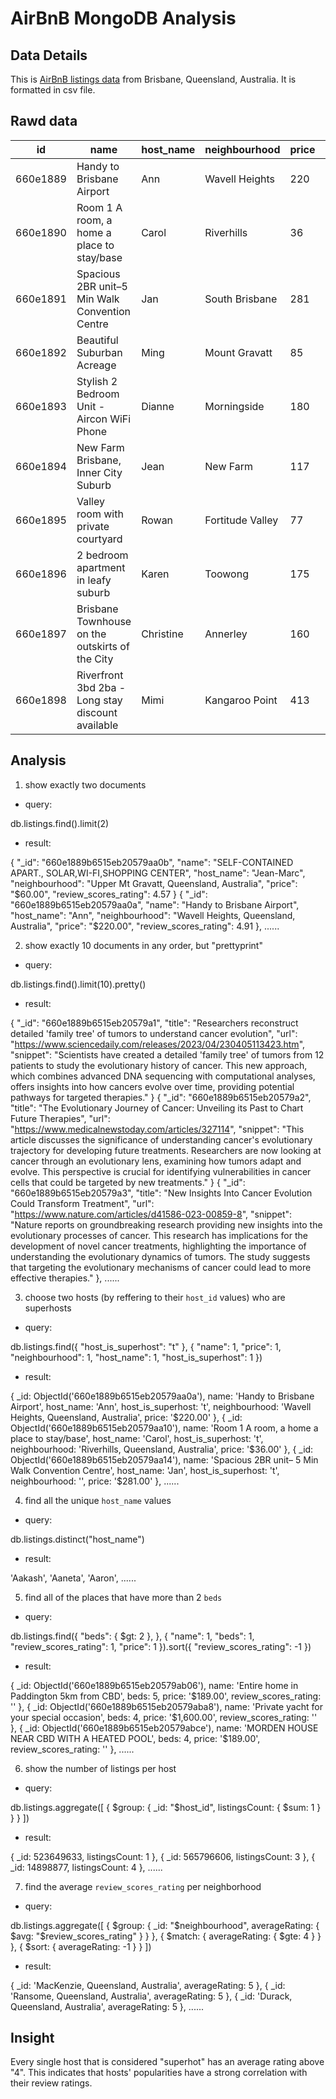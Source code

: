 # AirBnB MongoDB Analysis

## Data Details
This is [AirBnB listings data](http://insideairbnb.com/get-the-data.html) from Brisbane, Queensland, Australia. 
It is formatted in csv file.

## Rawd data

| id       | name                                         | host_name | neighbourhood      | price | minimum_nights |
|----------|----------------------------------------------|-----------|--------------------|-------|----------------|
| 660e1889 | Handy to Brisbane Airport                    | Ann       | Wavell Heights     | 220   | 2              |
| 660e1890 | Room 1 A room, a home a place to stay/base   | Carol     | Riverhills         | 36    | 1              |
| 660e1891 | Spacious 2BR unit–5 Min Walk Convention Centre | Jan     | South Brisbane     | 281   | 3              |
| 660e1892 | Beautiful Suburban Acreage                   | Ming      | Mount Gravatt      | 85    | 2              |
| 660e1893 | Stylish 2 Bedroom Unit - Aircon WiFi Phone   | Dianne    | Morningside        | 180   | 5              |
| 660e1894 | New Farm Brisbane, Inner City Suburb         | Jean      | New Farm           | 117   | 1              |
| 660e1895 | Valley room with private courtyard           | Rowan     | Fortitude Valley   | 77    | 3              |
| 660e1896 | 2 bedroom apartment in leafy suburb          | Karen     | Toowong            | 175   | 4              |
| 660e1897 | Brisbane Townhouse on the outskirts of the City | Christine | Annerley         | 160  | 2              |
| 660e1898 | Riverfront 3bd 2ba - Long stay discount available | Mimi   | Kangaroo Point     | 413   | 6            |


## Analysis

1. show exactly two documents

- query:

db.listings.find().limit(2)

- result:

{
"_id": "660e1889b6515eb20579aa0b",
"name": "SELF-CONTAINED APART., SOLAR,WI-FI,SHOPPING CENTER",
"host_name": "Jean-Marc",
"neighbourhood": "Upper Mt Gravatt, Queensland, Australia",
"price": "$60.00",
"review_scores_rating": 4.57
}
{
"_id": "660e1889b6515eb20579aa0a",
"name": "Handy to Brisbane Airport",
"host_name": "Ann",
"neighbourhood": "Wavell Heights, Queensland, Australia",
"price": "$220.00",
"review_scores_rating": 4.91
},
......


2. show exactly 10 documents in any order, but "prettyprint"

- query:

db.listings.find().limit(10).pretty()

- result:

{
  "_id": "660e1889b6515eb20579a1",
  "title": "Researchers reconstruct detailed 'family tree' of tumors to understand cancer evolution",
  "url": "https://www.sciencedaily.com/releases/2023/04/230405113423.htm",
  "snippet": "Scientists have created a detailed 'family tree' of tumors from 12 patients to study the evolutionary history of cancer. This new approach, which combines advanced DNA sequencing with computational analyses, offers insights into how cancers evolve over time, providing potential pathways for targeted therapies."
}
{
  "_id": "660e1889b6515eb20579a2",
  "title": "The Evolutionary Journey of Cancer: Unveiling its Past to Chart Future Therapies",
  "url": "https://www.medicalnewstoday.com/articles/327114",
  "snippet": "This article discusses the significance of understanding cancer's evolutionary trajectory for developing future treatments. Researchers are now looking at cancer through an evolutionary lens, examining how tumors adapt and evolve. This perspective is crucial for identifying vulnerabilities in cancer cells that could be targeted by new treatments."
}
{
  "_id": "660e1889b6515eb20579a3",
  "title": "New Insights Into Cancer Evolution Could Transform Treatment",
  "url": "https://www.nature.com/articles/d41586-023-00859-8",
  "snippet": "Nature reports on groundbreaking research providing new insights into the evolutionary processes of cancer. This research has implications for the development of novel cancer treatments, highlighting the importance of understanding the evolutionary dynamics of tumors. The study suggests that targeting the evolutionary mechanisms of cancer could lead to more effective therapies."
},
......


3. choose two hosts (by reffering to their `host_id` values) who are superhosts

- query:

db.listings.find({
  "host_is_superhost": "t"
}, {
  "name": 1, "price": 1, "neighbourhood": 1, "host_name": 1, "host_is_superhost": 1
})

- result: 

{
    _id: ObjectId('660e1889b6515eb20579aa0a'),
    name: 'Handy to Brisbane Airport',
    host_name: 'Ann',
    host_is_superhost: 't',
    neighbourhood: 'Wavell Heights, Queensland, Australia',
    price: '$220.00'
  },
  {
    _id: ObjectId('660e1889b6515eb20579aa10'),
    name: 'Room 1 A room, a home a place to stay/base',
    host_name: 'Carol',
    host_is_superhost: 't',
    neighbourhood: 'Riverhills, Queensland, Australia',
    price: '$36.00'
  },
  {
    _id: ObjectId('660e1889b6515eb20579aa14'),
    name: 'Spacious 2BR  unit– 5 Min Walk Convention Centre',
    host_name: 'Jan',
    host_is_superhost: 't',
    neighbourhood: '',
    price: '$281.00'
  },
  ......



4. find all the unique `host_name` values

- query:

db.listings.distinct("host_name")

- result:

'Aakash',
  'Aaneta',
  'Aaron',
    ......



5. find all of the places that have more than 2 `beds`

- query:

db.listings.find({
  "beds": { $gt: 2 },
}, {
  "name": 1, "beds": 1, "review_scores_rating": 1, "price": 1
}).sort({ "review_scores_rating": -1 })

- result:

{
    _id: ObjectId('660e1889b6515eb20579ab06'),
    name: 'Entire home in Paddington 5km from CBD',
    beds: 5,
    price: '$189.00',
    review_scores_rating: ''
  },
  {
    _id: ObjectId('660e1889b6515eb20579aba8'),
    name: 'Private yacht for your special occasion',
    beds: 4,
    price: '$1,600.00',
    review_scores_rating: ''
  },
  {
    _id: ObjectId('660e1889b6515eb20579abce'),
    name: 'MORDEN HOUSE NEAR CBD WITH A HEATED POOL',
    beds: 4,
    price: '$189.00',
    review_scores_rating: ''
  },
  ......



6. show the number of listings per host

- query:

db.listings.aggregate([
  {
    $group: {
      _id: "$host_id",
      listingsCount: { $sum: 1 }
    }
  }
])


- result:

{ _id: 523649633, listingsCount: 1 },
  { _id: 565796606, listingsCount: 3 },
  { _id: 14898877, listingsCount: 4 },
  ......



7. find the average `review_scores_rating` per neighborhood

- query: 

db.listings.aggregate([
  {
    $group: {
      _id: "$neighbourhood",
      averageRating: { $avg: "$review_scores_rating" }
    }
  },
  {
    $match: {
      averageRating: { $gte: 4 }
    }
  },
  {
    $sort: {
      averageRating: -1
    }
  }
])

- result:

{ _id: 'MacKenzie, Queensland, Australia', averageRating: 5 },
  { _id: 'Ransome, Queensland, Australia', averageRating: 5 },
  { _id: 'Durack, Queensland, Australia', averageRating: 5 },
......



## Insight
Every single host that is considered "superhot" has an average rating above "4". This indicates that hosts' popularities have a strong correlation with their review ratings.


